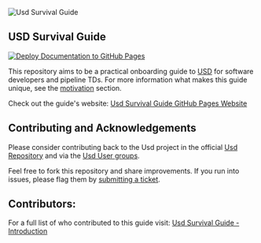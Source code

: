 ![Usd Survival Guide](https://raw.githubusercontent.com/LucaScheller/VFX-UsdSurvivalGuide/main/docs/src/UsdSurvivalGuide.png)

## USD Survival Guide
[![Deploy Documentation to GitHub Pages](https://github.com/LucaScheller/VFX-UsdSurvivalGuide/actions/workflows/mdbook.yml/badge.svg)](https://github.com/LucaScheller/VFX-UsdSurvivalGuide/actions/workflows/mdbook.yml)

This repository aims to be a practical onboarding guide to [USD](https://openusd.org/release/index.html) for software developers and pipeline TDs.
For more information what makes this guide unique, see the [motivation](https://lucascheller.github.io/VFX-UsdSurvivalGuide/introduction/motivation.html) section.

Check out the guide's website: [Usd Survival Guide GitHub Pages Website](https://lucascheller.github.io/VFX-UsdSurvivalGuide/)

## Contributing and Acknowledgements

Please consider contributing back to the Usd project in the  official [Usd Repository](https://github.com/PixarAnimationStudios/USD) and via the [Usd User groups](https://wiki.aswf.io/display/WGUSD/USD+Working+Group).

Feel free to fork this repository and share improvements.
If you run into issues, please flag them by [submitting a ticket](https://github.com/LucaScheller/VFX-UsdSurvivalGuide/issues/new).

## Contributors:
For a full list of who contributed to this guide visit:
[Usd Survival Guide - Introduction](https://lucascheller.github.io/VFX-UsdSurvivalGuide/)